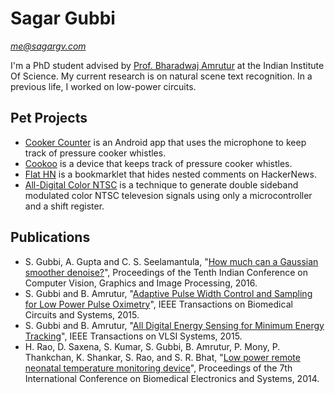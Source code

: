 # Sagar Gubbi
*[me@sagargv.com](mailto:me@sagargv.com)*

I'm a PhD student advised by [Prof. Bharadwaj Amrutur](http://chips.ece.iisc.ernet.in/index.php/Bharadwaj_Amrutur) at the
Indian Institute Of Science.  My current research is on natural scene text recognition.
In a previous life, I worked on low-power circuits.

## Pet Projects
- [Cooker Counter](https://play.google.com/store/apps/details?id=com.sagargv.cookercounter) is an Android app that uses the microphone to keep track of pressure cooker whistles.
- [Cookoo](/proj/cookoo/) is a device that keeps track of pressure cooker whistles.
- [Flat HN](/proj/flathn/) is a bookmarklet that hides nested comments on HackerNews.
- [All-Digital Color NTSC](/proj/ntsc/) is a technique to generate double sideband modulated color NTSC televesion signals using only a microcontroller and a shift register.

## Publications
- S. Gubbi, A. Gupta and C. S. Seelamantula, "[How much can a Gaussian smoother denoise?](http://dl.acm.org/citation.cfm?id=3010027)", Proceedings of the Tenth Indian Conference on Computer Vision, Graphics and Image Processing, 2016.
- S. Gubbi and B. Amrutur, "[Adaptive Pulse Width Control and Sampling for Low Power Pulse Oximetry](http://ieeexplore.ieee.org/xpl/articleDetails.jsp?arnumber=6846367)", IEEE Transactions on Biomedical Circuits and Systems, 2015.
- S. Gubbi and B. Amrutur, "[All Digital Energy Sensing for Minimum Energy Tracking](http://ieeexplore.ieee.org/xpl/articleDetails.jsp?arnumber=6814884)", IEEE Transactions on VLSI Systems, 2015.
- H. Rao, D. Saxena, S. Kumar, S. Gubbi, B. Amrutur, P. Mony, P. Thankchan, K. Shankar, S. Rao, and S. R. Bhat, "[Low power remote neonatal temperature monitoring device](http://chips.ece.iisc.ernet.in/images/2/25/BIODEVICES_2014_24.pdf)", Proceedings of the 7th International Conference on Biomedical Electronics and Systems, 2014.
